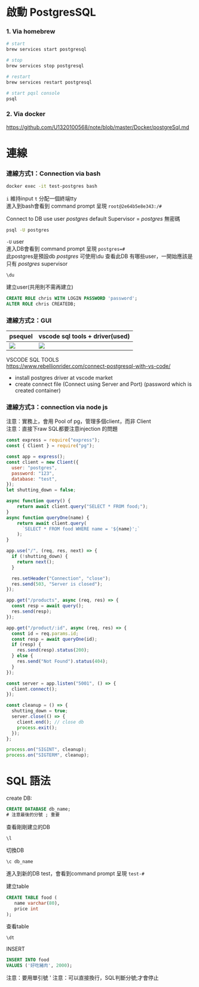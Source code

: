 # 啟動 PostgresSQL
### 1. Via homebrew
```bash
# start
brew services start postgresql

# stop 
brew services stop postgresql

# restart
brew services restart postgresql

# start pqsl console
psql
```

### 2. Via docker 
https://github.com/U1320100568/note/blob/master/Docker/postgreSql.md


# 連線
### 連線方式1：Connection via bash
```bash
docker exec -it test-postgres bash
```
`i` 維持input `t` 分配一個終端tty  
進入到bash會看到 command prompt 呈現 `root@2e64b5e8e343:/# `  
  
Connect to DB use user _postgres_  default Supervisor = _postgres_ 無密碼  
```bash
psql -U postgres
```
`-U` user   
進入DB會看到 command prompt 呈現 `postgres=# `  
此postgres是預設db _postgres_
可使用\du 查看此DB 有哪些user，一開始應該是只有 _postgres_ supervisor  
```
\du
```
  
建立user(共用則不需再建立)   
```sql
CREATE ROLE chris WITH LOGIN PASSWORD 'password';
ALTER ROLE chris CREATEDB;
```

### 連線方式2：GUI
psequel | vscode sql tools + driver(used)
-|-
<img src="https://psequel.com/screenshot3.png"/> | <img src="https://user-images.githubusercontent.com/971474/85234532-f18d4b00-b3db-11ea-8443-74340269f92c.png"/>
  
VSCODE SQL TOOLS  
https://www.rebellionrider.com/connect-postgresql-with-vs-code/  
- install postgres driver at vscode market
- create connect file (Connect using Server and Port) (password which is created container)

### 連線方式3：connection via node js 
注意：實務上，會用 Pool of pg，管理多個client，而非 Client    
注意：直接下raw SQL都要注意injection 的問題
  
```js
const express = require("express");
const { Client } = require("pg");

const app = express();
const client = new Client({
  user: "postgres",
  password: "123",
  database: "test",
});
let shutting_down = false;

async function query() {
    return await client.query("SELECT * FROM food;");
}
async function queryOne(name) {
    return await client.query(
      `SELECT * FROM food WHERE name = '${name}';`
    );
}

app.use("/", (req, res, next) => {
  if (!shutting_down) {
    return next();
  }

  res.setHeader("Connection", "close");
  res.send(503, "Server is closed");
});

app.get("/products", async (req, res) => {
  const resp = await query();
  res.send(resp);
});

app.get("/product/:id", async (req, res) => {
  const id = req.params.id;
  const resp = await queryOne(id);
  if (resp) {
    res.send(resp).status(200);
  } else {
    res.send("Not Found").status(404);
  }
});

const server = app.listen("5001", () => {
  client.connect();
});

const cleanup = () => {
  shutting_down = true;
  server.close(() => {
    client.end(); // close db
    process.exit();
  });
};

process.on("SIGINT", cleanup);
process.on("SIGTERM", cleanup);
```


# SQL 語法
create DB:  
```sql
CREATE DATABASE db_name;
# 注意最後的分號 ; 重要
```
  
查看剛剛建立的DB
```
\l
```
  
切換DB
```
\c db_name
```
進入到新的DB test，會看到command prompt 呈現 `test-# `  
  
建立table  
```sql
CREATE TABLE food (
   name varchar(80),
   price int 
);
```

查看table  
```
\dt
```
  
INSERT   
```SQL
INSERT INTO food  
VALUES ('好吃豬肉', 2000);
```
注意：要用單引號 '
注意：可以直接換行，SQL判斷分號;才會停止


